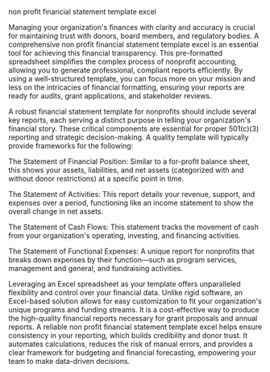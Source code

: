 non profit financial statement template excel


Managing your organization's finances with clarity and accuracy is crucial for maintaining trust with donors, board members, and regulatory bodies. A comprehensive non profit financial statement template excel is an essential tool for achieving this financial transparency. This pre-formatted spreadsheet simplifies the complex process of nonprofit accounting, allowing you to generate professional, compliant reports efficiently. By using a well-structured template, you can focus more on your mission and less on the intricacies of financial formatting, ensuring your reports are ready for audits, grant applications, and stakeholder reviews.



A robust financial statement template for nonprofits should include several key reports, each serving a distinct purpose in telling your organization's financial story. These critical components are essential for proper 501(c)(3) reporting and strategic decision-making. A quality template will typically provide frameworks for the following:



 
The Statement of Financial Position: Similar to a for-profit balance sheet, this shows your assets, liabilities, and net assets (categorized with and without donor restrictions) at a specific point in time.

 
The Statement of Activities: This report details your revenue, support, and expenses over a period, functioning like an income statement to show the overall change in net assets.

 
The Statement of Cash Flows: This statement tracks the movement of cash from your organization's operating, investing, and financing activities.

 
The Statement of Functional Expenses: A unique report for nonprofits that breaks down expenses by their function—such as program services, management and general, and fundraising activities.





Leveraging an Excel spreadsheet as your template offers unparalleled flexibility and control over your financial data. Unlike rigid software, an Excel-based solution allows for easy customization to fit your organization's unique programs and funding streams. It is a cost-effective way to produce the high-quality financial reports necessary for grant proposals and annual reports. A reliable non profit financial statement template excel helps ensure consistency in your reporting, which builds credibility and donor trust. It automates calculations, reduces the risk of manual errors, and provides a clear framework for budgeting and financial forecasting, empowering your team to make data-driven decisions.
